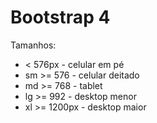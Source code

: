 # Bootstrap 4

Tamanhos:

- < 576px -  celular em pé
- sm >= 576 - celular deitado
- md >= 768 - tablet
- lg >= 992 - desktop menor
- xl >= 1200px - desktop maior
